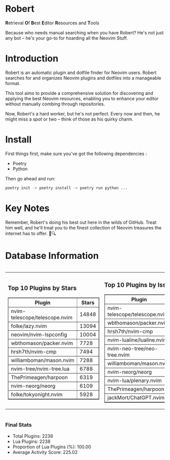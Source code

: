 # Robert

**R**etrieval
**O**f
**B**est
**E**ditor
**R**esources and
**T**ools

Because who needs manual searching when you have Robert?
He's not just any bot – he's your go-to for hoarding all the Neovim Stuff.

# Introduction
Robert is an automatic plugin and dotfile finder for Neovim users. Robert searches for and organizes Neovim plugins and dotfiles into a manageable format.

This tool aims to provide a comprehensive solution for discovering and applying the best Neovim resources, enabling you to enhance your editor without manually combing through repositories.

Now, Robert's a hard worker, but he's not perfect. Every now and then, he might miss a spot or two – think of those as his quirky charm. 

# Install
 First things first, make sure you've got the following dependencies :
  - Poetry 
  - Python 

Then go ahead and run:

```bash
poetry init -> poetry install -> poetry run python ...
```
# Key Notes

Remember, Robert's doing his best out here in the wilds of GitHub. Treat him well, and he'll treat you to the finest collection of Neovim treasures the internet has to offer. 🎩🔍


# Database Information

<div style='display:flex;flex-direction:row;justify-content:space-between;'><table><tr><td><h3>Top 10 Plugins by Stars</h3><table border="1"><tr><th>Plugin</th><th>Stars</th></tr><tr><td>nvim-telescope/telescope.nvim</td><td>14848</td></tr><tr><td>folke/lazy.nvim</td><td>13094</td></tr><tr><td>neovim/nvim-lspconfig</td><td>10004</td></tr><tr><td>wbthomason/packer.nvim</td><td>7728</td></tr><tr><td>hrsh7th/nvim-cmp</td><td>7494</td></tr><tr><td>williamboman/mason.nvim</td><td>7288</td></tr><tr><td>nvim-tree/nvim-tree.lua</td><td>6788</td></tr><tr><td>ThePrimeagen/harpoon</td><td>6319</td></tr><tr><td>nvim-neorg/neorg</td><td>6109</td></tr><tr><td>folke/tokyonight.nvim</td><td>5928</td></tr></table></td><td><h3>Top 10 Plugins by Issues</h3><table border="1"><tr><th>Plugin</th><th>Issues</th></tr><tr><td>nvim-telescope/telescope.nvim</td><td>335</td></tr><tr><td>wbthomason/packer.nvim</td><td>306</td></tr><tr><td>hrsh7th/nvim-cmp</td><td>252</td></tr><tr><td>nvim-lualine/lualine.nvim</td><td>210</td></tr><tr><td>nvim-neo-tree/neo-tree.nvim</td><td>202</td></tr><tr><td>williamboman/mason.nvim</td><td>173</td></tr><tr><td>nvim-neorg/neorg</td><td>171</td></tr><tr><td>nvim-lua/plenary.nvim</td><td>130</td></tr><tr><td>ThePrimeagen/harpoon</td><td>112</td></tr><tr><td>jackMort/ChatGPT.nvim</td><td>104</td></tr></table></td><td><h3>Top 10 Plugins by Forks</h3><table border="1"><tr><th>Plugin</th><th>Forks</th></tr><tr><td>neovim/nvim-lspconfig</td><td>2035</td></tr><tr><td>nvim-telescope/telescope.nvim</td><td>810</td></tr><tr><td>nvim-tree/nvim-tree.lua</td><td>603</td></tr><tr><td>nvim-lualine/lualine.nvim</td><td>455</td></tr><tr><td>folke/tokyonight.nvim</td><td>390</td></tr><tr><td>hrsh7th/nvim-cmp</td><td>372</td></tr><tr><td>ThePrimeagen/harpoon</td><td>352</td></tr><tr><td>folke/lazy.nvim</td><td>313</td></tr><tr><td>jackMort/ChatGPT.nvim</td><td>307</td></tr><tr><td>nvimdev/lspsaga.nvim</td><td>283</td></tr></table></td></tr></table></div>

### Final Stats
- Total Plugins: 2238
- Lua Plugins: 2238
- Proportion of Lua Plugins (%): 100.00
- Average Activity Score: 225.02
